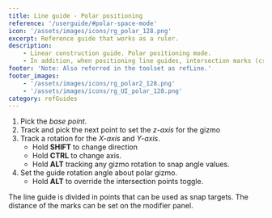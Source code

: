 ```yaml
---
title: Line guide - Polar positioning
reference: '/userguide/#polar-space-mode'
icon: '/assets/images/icons/rg_polar_128.png'
excerpt: Reference guide that works as a ruler.
description:
    - Linear construction guide. Polar positioning mode.
    - In addition, when positioning line guides, intersection marks (created as refPoints) can be created between the reference guides in the scene.
footer: 'Note: Also referred in the toolset as refLine.'
footer_images:
    - '/assets/images/icons/rg_polar2_128.png'
    - '/assets/images/icons/rg_UI_polar_128.png'
category: refGuides
---
```


1. Pick the *base point*.
2. Track and pick the next point to set the *z-axis* for the gizmo
3. Track a rotation for the *X-axis* and *Y-axis*.
    * Hold **SHIFT** to change direction
    * Hold **CTRL** to change axis.
    * Hold **ALT** tracking any gizmo rotation to snap angle values.
4. Set the guide rotation angle about polar gizmo.
    * Hold **ALT** to override the intersection points toggle.

The line guide is divided in points that can be used as snap targets. The distance of the marks can be set on the modifier panel.
